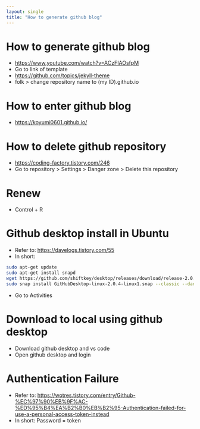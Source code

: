 ```yaml
---
layout: single
title: "How to generate github blog"
---
```


# How to generate github blog
- https://www.youtube.com/watch?v=ACzFIAOsfpM
- Go to link of template
- https://github.com/topics/jekyll-theme
- folk > change repository name to (my ID).github.io
  
# How to enter github blog
- https://koyumi0601.github.io/

# How to delete github repository
- https://coding-factory.tistory.com/246
- Go to repository > Settings > Danger zone > Delete this repository

# Renew
- Control + R

# Github desktop install in Ubuntu
- Refer to: https://davelogs.tistory.com/55 
- In short:
```bash
sudo apt-get update
sudo apt-get install snapd
wget https://github.com/shiftkey/desktop/releases/download/release-2.0.4-linux1/GitHubDesktop-linux-2.0.4-linux1.snap
sudo snap install GitHubDesktop-linux-2.0.4-linux1.snap --classic --dangerous
```
- Go to Activities

# Download to local using github desktop
- Download github desktop and vs code
- Open github desktop and login
  
# Authentication Failure
- Refer to: https://wotres.tistory.com/entry/Github-%EC%97%90%EB%9F%AC-%ED%95%B4%EA%B2%B0%EB%B2%95-Authentication-failed-for-use-a-personal-access-token-instead
- In short: Password = token